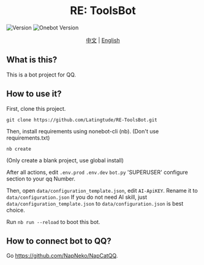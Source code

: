 <center><h1>RE: ToolsBot</h1></center>

![Version](https://img.shields.io/badge/Version-1.0.0-blue) ![Onebot Version](https://img.shields.io/badge/OneBot-v11-blue)

<center><a href="./README.zh-cn.md">中文</a> | <a href="./README.md">English</a></center>

## What is this?
This is a bot project for QQ.

## How to use it?
First, clone this project.

`
git clone https://github.com/Latingtude/RE-ToolsBot.git
`

Then, install requirements using nonebot-cli (nb). (Don't use requirements.txt)

`
nb create
`

(Only create a blank project, use global install)

After all actions, edit `.env.prod` `.env.dev` `bot.py` 'SUPERUSER' configure section to your qq Number.

Then, open `data/configuration_template.json`, edit `AI-ApiKEY`. Rename it to `data/configuration.json`
If you do not need AI skill, just `data/configuration_template.json` to `data/configuration.json` is best choice.

Run `nb run --reload` to boot this bot.

## How to connect bot to QQ?

Go https://github.com/NapNeko/NapCatQQ.
